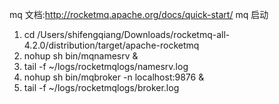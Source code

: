 mq 文档:http://rocketmq.apache.org/docs/quick-start/
mq 启动

1. cd /Users/shifengqiang/Downloads/rocketmq-all-4.2.0/distribution/target/apache-rocketmq
2. nohup sh bin/mqnamesrv &
3. tail -f ~/logs/rocketmqlogs/namesrv.log
4. nohup sh bin/mqbroker -n localhost:9876 &
5. tail -f ~/logs/rocketmqlogs/broker.log
